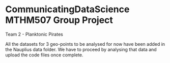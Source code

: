 # CommunicatingDataScience MTHM507 Group Project
Team 2 - Planktonic Pirates

All the datasets for 3 geo-points to be analysed for now have been added in the Nauplius data folder.
We have to proceed by analysing that data and upload the code files once complete.
